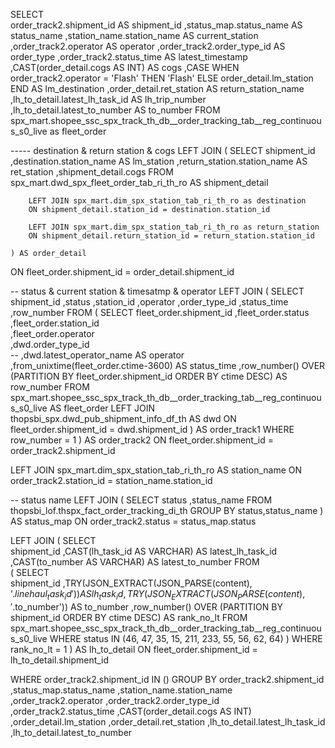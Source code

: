 SELECT  
    order_track2.shipment_id AS shipment_id
    ,status_map.status_name AS status_name
    ,station_name.station_name AS current_station
    ,order_track2.operator AS operator
    ,order_track2.order_type_id AS order_type
    ,order_track2.status_time AS latest_timestamp
    ,CAST(order_detail.cogs AS INT) AS cogs
    ,CASE
    WHEN order_track2.operator = 'Flash' THEN 'Flash'
    ELSE order_detail.lm_station END AS lm_destination
    ,order_detail.ret_station AS return_station_name
    ,lh_to_detail.latest_lh_task_id AS lh_trip_number
    ,lh_to_detail.latest_to_number AS to_number
FROM spx_mart.shopee_ssc_spx_track_th_db__order_tracking_tab__reg_continuous_s0_live as fleet_order

----- destination & return station & cogs
LEFT JOIN 
    (
        SELECT 
            shipment_id
            ,destination.station_name AS lm_station
            ,return_station.station_name AS ret_station
            ,shipment_detail.cogs
        FROM spx_mart.dwd_spx_fleet_order_tab_ri_th_ro AS shipment_detail

        LEFT JOIN spx_mart.dim_spx_station_tab_ri_th_ro as destination
        ON shipment_detail.station_id = destination.station_id 
    
        LEFT JOIN spx_mart.dim_spx_station_tab_ri_th_ro as return_station
        ON shipment_detail.return_station_id = return_station.station_id 

    ) AS order_detail
ON fleet_order.shipment_id = order_detail.shipment_id

-- status & current station & timesatmp & operator
LEFT JOIN 
    (
        SELECT
            shipment_id
            ,status
            ,station_id
            ,operator
            ,order_type_id
            ,status_time
            ,row_number
        FROM
            (
                SELECT
                    fleet_order.shipment_id
                    ,fleet_order.status
                    ,fleet_order.station_id    
                    ,fleet_order.operator      
                    ,dwd.order_type_id                    
                    -- ,dwd.latest_operator_name AS operator                                                        
                    ,from_unixtime(fleet_order.ctime-3600) AS status_time
                    ,row_number() OVER (PARTITION BY fleet_order.shipment_id ORDER BY ctime DESC) AS row_number
                FROM spx_mart.shopee_ssc_spx_track_th_db__order_tracking_tab__reg_continuous_s0_live AS fleet_order
                LEFT JOIN thopsbi_spx.dwd_pub_shipment_info_df_th AS dwd
                ON fleet_order.shipment_id = dwd.shipment_id
            )   AS order_track1
        WHERE row_number = 1
    ) AS order_track2
ON fleet_order.shipment_id = order_track2.shipment_id

LEFT JOIN spx_mart.dim_spx_station_tab_ri_th_ro AS station_name
ON order_track2.station_id = station_name.station_id

-- status name 
LEFT JOIN 
    (
        SELECT 
            status
            ,status_name
        FROM thopsbi_lof.thspx_fact_order_tracking_di_th
        GROUP BY status,status_name
    )   AS status_map
ON order_track2.status = status_map.status 

LEFT JOIN 
    (
        SELECT  
            shipment_id
            ,CAST(lh_task_id AS VARCHAR) AS latest_lh_task_id
            ,CAST(to_number AS VARCHAR) AS latest_to_number
        FROM  
            (
                SELECT  
                    shipment_id
                    ,TRY(JSON_EXTRACT(JSON_PARSE(content), '$.linehaul_task_id')) AS lh_task_id
                    ,TRY(JSON_EXTRACT(JSON_PARSE(content), '$.to_number')) AS to_number
                    ,row_number() OVER (PARTITION BY shipment_id ORDER BY ctime DESC) AS rank_no_lt
                FROM spx_mart.shopee_ssc_spx_track_th_db__order_tracking_tab__reg_continuous_s0_live
                WHERE status IN (46, 47, 35, 15, 211, 233, 55, 56, 62, 64)
            )
        WHERE rank_no_lt = 1
    ) AS lh_to_detail
ON  fleet_order.shipment_id = lh_to_detail.shipment_id

WHERE order_track2.shipment_id IN 
()
GROUP BY 
     order_track2.shipment_id 
    ,status_map.status_name 
    ,station_name.station_name 
    ,order_track2.operator 
    ,order_track2.order_type_id 
    ,order_track2.status_time 
    ,CAST(order_detail.cogs AS INT) 
    ,order_detail.lm_station 
    ,order_detail.ret_station 
    ,lh_to_detail.latest_lh_task_id 
    ,lh_to_detail.latest_to_number 

